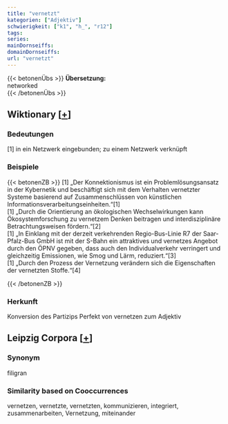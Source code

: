 ```yaml
---
title: "vernetzt"
kategorien: ["Adjektiv"]
schwierigkeit: ["k1", "h_", "r12"]
tags:
series:
mainDornseiffs:
domainDornseiffs:
url: "vernetzt"
---
```


{{< betonenÜbs >}}
**Übersetzung:**  
networked  
{{< /betonenÜbs >}}

## Wiktionary [[+](https://de.wiktionary.org/wiki/vernetzt)]

### Bedeutungen
[1] in ein Netzwerk eingebunden; zu einem Netzwerk verknüpft  

### Beispiele
{{< betonenZB >}}
[1] „Der Konnektionismus ist ein Problemlösungsansatz in der Kybernetik und beschäftigt sich mit dem Verhalten vernetzter Systeme basierend auf Zusammenschlüssen von künstlichen Informationsverarbeitungseinheiten.“[1]  
[1] „Durch die Orientierung an ökologischen Wechselwirkungen kann Ökosystemforschung zu vernetzem Denken beitragen und interdisziplinäre Betrachtungsweisen fördern.“[2]  
[1] „In Einklang mit der derzeit verkehrenden Regio-Bus-Linie R7 der Saar-Pfalz-Bus GmbH ist mit der S-Bahn ein attraktives und vernetzes Angebot durch den ÖPNV gegeben, dass auch den Individualverkehr verringert und gleichzeitig Emissionen, wie Smog und Lärm, reduziert.“[3]  
[1] „Durch den Prozess der Vernetzung verändern sich die Eigenschaften der vernetzten Stoffe.“[4]  

{{< /betonenZB >}}
### Herkunft
Konversion des Partizips Perfekt von vernetzen zum Adjektiv  


## Leipzig Corpora [[+](https://corpora.uni-leipzig.de/en/res?word=vernetzt&corpusId=deu_newscrawl-public_2018)]


### Synonym
filigran


### Similarity based on Cooccurrences
vernetzen, vernetzte, vernetzten, kommunizieren, integriert, zusammenarbeiten, Vernetzung, miteinander

